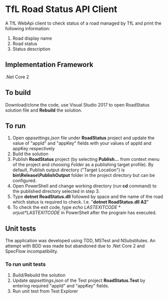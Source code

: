 ﻿# TfL Road Status API Client
A TfL WebApi client to check status of a road managed by TfL and print the following information:
1. Road display name
2. Road status
3. Status description

## Implementation Framework
.Net Core 2

## To build
Download/clone the code, use Visual Studio 2017 to open RoadStatus solution file and **Rebuild** the solution.

## To run

1. Open *appsettings.json* file under **RoadStatus** project and update the value of "appId" and "appKey" fields with your values of appId and appKey respectively  
2. Build the solution
3. Publish **RoadStatus** project (by selecting **Publish...** from context menu of the project and choosing *Folder* as a publishing target profile). By default, Publish output directory ("Target Location") is **bin\Release\PublishOutput** folder in the project directory but can be configured.
4. Open PowerShell and change working directory (run **cd** command) to the published directory selected in step 3.
5. Type **dotnet RoadStatus.dll** followed by space and the name of the road which status is required to check. I.e. "**dotnet RoadStatus.dll A2**"
6. To check the exit code, type *echo $LASTEXITCODE* or just *$LASTEXITCODE* in PowerShell after the program has executed.

## Unit tests

The application was developed using TDD, MSTest and NSubstitutes.
An attempt with BDD was made but abandoned due to .Net Core 2 and SpecFlow incompatibility.

### To run unit tests
1. Build/Rebuild the solution
2. Update *appsettings.json* of the Test project **RoadStatus.Test** by entering required "appId" and "appKey" fields.
3. Run unit test from Test Explorer